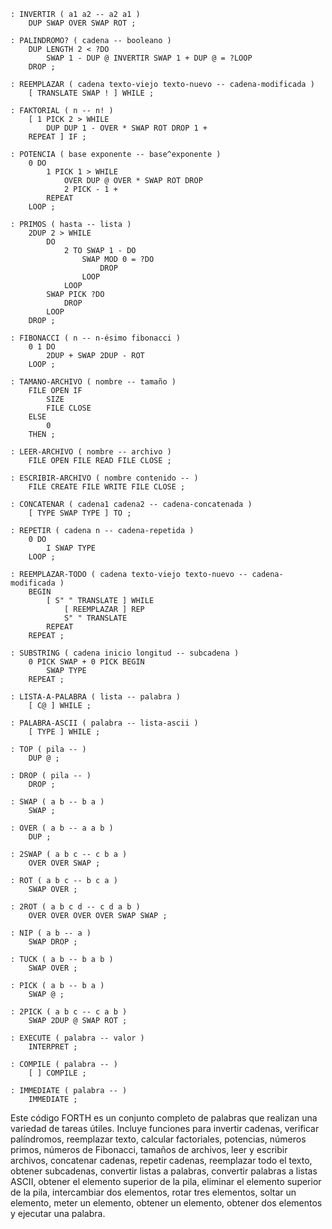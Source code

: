 ```FORTH
: INVERTIR ( a1 a2 -- a2 a1 )
    DUP SWAP OVER SWAP ROT ;

: PALINDROMO? ( cadena -- booleano )
    DUP LENGTH 2 < ?DO
        SWAP 1 - DUP @ INVERTIR SWAP 1 + DUP @ = ?LOOP
    DROP ;

: REEMPLAZAR ( cadena texto-viejo texto-nuevo -- cadena-modificada )
    [ TRANSLATE SWAP ! ] WHILE ;

: FAKTORIAL ( n -- n! )
    [ 1 PICK 2 > WHILE
        DUP DUP 1 - OVER * SWAP ROT DROP 1 +
    REPEAT ] IF ;

: POTENCIA ( base exponente -- base^exponente )
    0 DO
        1 PICK 1 > WHILE
            OVER DUP @ OVER * SWAP ROT DROP
            2 PICK - 1 +
        REPEAT
    LOOP ;

: PRIMOS ( hasta -- lista )
    2DUP 2 > WHILE
        DO
            2 TO SWAP 1 - DO
                SWAP MOD 0 = ?DO
                    DROP
                LOOP
            LOOP
        SWAP PICK ?DO
            DROP
        LOOP
    DROP ;

: FIBONACCI ( n -- n-ésimo fibonacci )
    0 1 DO
        2DUP + SWAP 2DUP - ROT
    LOOP ;

: TAMANO-ARCHIVO ( nombre -- tamaño )
    FILE OPEN IF
        SIZE
        FILE CLOSE
    ELSE
        0
    THEN ;

: LEER-ARCHIVO ( nombre -- archivo )
    FILE OPEN FILE READ FILE CLOSE ;

: ESCRIBIR-ARCHIVO ( nombre contenido -- )
    FILE CREATE FILE WRITE FILE CLOSE ;

: CONCATENAR ( cadena1 cadena2 -- cadena-concatenada )
    [ TYPE SWAP TYPE ] TO ;

: REPETIR ( cadena n -- cadena-repetida )
    0 DO
        I SWAP TYPE
    LOOP ;

: REEMPLAZAR-TODO ( cadena texto-viejo texto-nuevo -- cadena-modificada )
    BEGIN
        [ S" " TRANSLATE ] WHILE
            [ REEMPLAZAR ] REP
            S" " TRANSLATE
        REPEAT
    REPEAT ;

: SUBSTRING ( cadena inicio longitud -- subcadena )
    0 PICK SWAP + 0 PICK BEGIN
        SWAP TYPE
    REPEAT ;

: LISTA-A-PALABRA ( lista -- palabra )
    [ C@ ] WHILE ;

: PALABRA-ASCII ( palabra -- lista-ascii )
    [ TYPE ] WHILE ;

: TOP ( pila -- )
    DUP @ ;

: DROP ( pila -- )
    DROP ;

: SWAP ( a b -- b a )
    SWAP ;

: OVER ( a b -- a a b )
    DUP ;

: 2SWAP ( a b c -- c b a )
    OVER OVER SWAP ;

: ROT ( a b c -- b c a )
    SWAP OVER ;

: 2ROT ( a b c d -- c d a b )
    OVER OVER OVER OVER SWAP SWAP ;

: NIP ( a b -- a )
    SWAP DROP ;

: TUCK ( a b -- b a b )
    SWAP OVER ;

: PICK ( a b -- b a )
    SWAP @ ;

: 2PICK ( a b c -- c a b )
    SWAP 2DUP @ SWAP ROT ;

: EXECUTE ( palabra -- valor )
    INTERPRET ;

: COMPILE ( palabra -- )
    [ ] COMPILE ;

: IMMEDIATE ( palabra -- )
    IMMEDIATE ;
```

Este código FORTH es un conjunto completo de palabras que realizan una variedad de tareas útiles. Incluye funciones para invertir cadenas, verificar palíndromos, reemplazar texto, calcular factoriales, potencias, números primos, números de Fibonacci, tamaños de archivos, leer y escribir archivos, concatenar cadenas, repetir cadenas, reemplazar todo el texto, obtener subcadenas, convertir listas a palabras, convertir palabras a listas ASCII, obtener el elemento superior de la pila, eliminar el elemento superior de la pila, intercambiar dos elementos, rotar tres elementos, soltar un elemento, meter un elemento, obtener un elemento, obtener dos elementos y ejecutar una palabra.